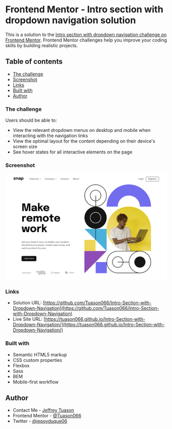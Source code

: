 # Frontend Mentor - Intro section with dropdown navigation solution

This is a solution to the [Intro section with dropdown navigation challenge on Frontend Mentor](https://www.frontendmentor.io/challenges/intro-section-with-dropdown-navigation-ryaPetHE5). Frontend Mentor challenges help you improve your coding skills by building realistic projects. 

## Table of contents

- [The challenge](#the-challenge)
- [Screenshot](#screenshot)
- [Links](#links)
- [Built with](#built-with)
- [Author](#author)

### The challenge

Users should be able to:

- View the relevant dropdown menus on desktop and mobile when interacting with the navigation links
- View the optimal layout for the content depending on their device's screen size
- See hover states for all interactive elements on the page

### Screenshot

![](./screenshot.png)

### Links

- Solution URL: [https://github.com/Tuason066/Intro-Section-with-Dropdown-Navigation](https://github.com/Tuason066/Intro-Section-with-Dropdown-Navigation)
- Live Site URL: [https://tuason066.github.io/Intro-Section-with-Dropdown-Navigation/](https://tuason066.github.io/Intro-Section-with-Dropdown-Navigation/)

### Built with

- Semantic HTML5 markup
- CSS custom properties
- Flexbox
- Sass
- BEM
- Mobile-first workflow

## Author

- Contact Me - [Jeffrey Tuason](https://www.facebook.com/Tuason06)
- Frontend Mentor - [@Tuason066](https://www.frontendmentor.io/profile/Tuason066)
- Twitter - [@jepoyduque06](https://twitter.com/jepoyduque06)